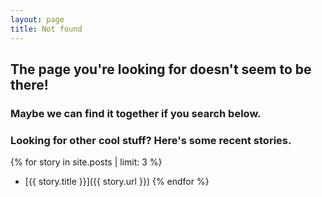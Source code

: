 ```yaml
---
layout: page
title: Not found
---
```


## The page you're looking for doesn't seem to be there!

### Maybe we can find it together if you search below.

<script type="text/javascript">
  var GOOG_FIXURL_LANG = 'en';
  var GOOG_FIXURL_SITE = 'http://government.github.com';
</script>
<script type="text/javascript"
  src="http://linkhelp.clients.google.com/tbproxy/lh/wm/fixurl.js">
</script>

### Looking for other cool stuff? Here's some recent stories.

{% for story in site.posts | limit: 3 %}
* [{{ story.title }}]({{ story.url }})
{% endfor %}

